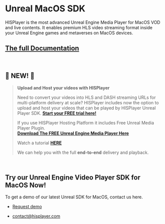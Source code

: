 # Unreal MacOS SDK

HISPlayer is the most advanced Unreal Engine Media Player for MacOS VOD and live contents. It enables premium HLS video streaming format inside your Unreal Engine games and metaverses on MacOS devices.

## [The full Documentation](https://hisplayer.github.io/UnrealMacOS-SDK/#/)

<br>

## 🚀 NEW! 🚀
>**Upload and Host your videos with HISPlayer**
>
> Need to convert your videos into HLS and DASH streaming URLs for multi-platform delivery at scale? HISPlayer includes now the option to upload and host your videos that can be played by HISPlayer Unreal Player SDK. **[Start your FREE trial here!](https://dashboard.hisplayer.com/signup)**
>
>If you use HISPlayer Hosting Platform it includes Free Unreal Media Player Plugin.<br>
>**[Download The FREE Unreal Engine Media Player Here](https://github.com/HISPlayer/Unreal_Engine_Media_Player/releases/tag/v2.9.0.1)**
>
> Watch a tutorial **[HERE](https://www.youtube.com/watch?v=awfN0zz-8zQ)**
>
> We can help you with the full **end-to-end** delivery and playback.

<br>

## Try our Unreal Engine Video Player SDK for MacOS Now!

To get a demo of our latest Unreal SDK for MacOS, contact us here.

* [Request demo](https://hisplayer.com/demo-unrealengine-mediaplayer-sdk-github/)

* contact@hisplayer.com
